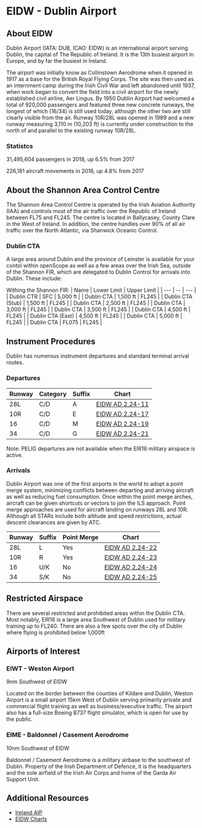 # EIDW - Dublin Airport

## About EIDW
Dublin Airport (IATA: DUB, ICAO: EIDW) is an international airport serving Dublin, the capital of The Republic of Ireland. It is the 13th busiest airport in Europe, and by far the busiest in Ireland.

The airport was initially know as Collinstown Aerodrome when it opened in 1917 as a base for the British Royal Flying Corps. The site was then used as an internment camp during the Irish Civil War and left abandoned until 1937, when work began to convert the field into a civil airport for the newly established civil airline, Aer Lingus. By 1950 Dublin Airport had welcomed a total of 920,000 passengers and featured three new concrete runways, the longest of which (16/34) is still used today, although the other two are still clearly visible from the air. Runway 10R/28L was opened in 1989 and a new runway measuring 3,110 m (10,203 ft) is currently under construction to the north of and parallel to the existing runway 10R/28L.

### Statistcs
31,495,604 passengers in 2018, up 6.5% from 2017

226,181 aircraft movements in 2018, up 4.8% from 2017

## About the Shannon Area Control Centre
The Shannon Area Control Centre is operated by the Irish Aviation Authority (IAA) and controls most of the air traffic over the Republic of Ireland between FL75 and FL245. The centre is located in Ballycasey, County Clare in the West of Ireland. In addition, the centre handles over 90% of all air traffic over the North Atlantic, via Shanwick Oceanic Control.

### Dublin CTA
A large area around Dublin and the province of Leinster is available for your contol within openScope as well as a few areas over the Irish Sea, outside of the Shannon FIR, which are delegated to Dublin Control for arrivals into Dublin. These include:

Withing the Shannon FIR:
| Name | Lower Limit | Upper Limit |
| --- | -- | --- |
| Dublin CTR | SFC | 5,000 ft |
| Dublin CTA | 1,500 ft | FL245 |
| Dublin CTA (Stub) | 1,500 ft | FL245 |
| Dublin CTA | 2,500 ft | FL245 |
| Dublin CTA | 3,000 ft | FL245 |
| Dublin CTA | 3,500 ft | FL245 |
| Dublin CTA | 4,500 ft | FL245 |
| Dublin CTA (East) | 4,500 ft | FL245 |
| Dublin CTA | 5,000 ft | FL245 |
| Dublin CTA | FL075 | FL245 |

## Instrument Procedures
Dublin has numerous instrument departures and standard terminal arrival routes.

### Departures
| Runway | Category | Suffix | Chart |
| --- | -- | -- | --- |
| 28L | C/D | A | <a href="http://iaip.iaa.ie/iaip/Published%20Files/AIP%20Files/AD/Chart%20Files/EIDW/EI_AD_2_EIDW_24-11.1_en.pdf" target="_blank">EIDW AD 2.24-11</a> |
| 10R | C/D | E | <a href="http://iaip.iaa.ie/iaip/Published%20Files/AIP%20Files/AD/Chart%20Files/EIDW/EI_AD_2_EIDW_24-17.1_en.pdf" target="_blank">EIDW AD 2.24-17</a> |
| 16 | C/D | M | <a href="http://iaip.iaa.ie/iaip/Published%20Files/AIP%20Files/AD/Chart%20Files/EIDW/EI_AD_2_EIDW_24-19.1_en.pdf" target="_blank">EIDW AD 2.24-19</a> |
| 34 | C/D | G | <a href="http://iaip.iaa.ie/iaip/Published%20Files/AIP%20Files/AD/Chart%20Files/EIDW/EI_AD_2_EIDW_24-21.1_en.pdf" target="_blank">EIDW AD 2.24-21</a> |

Note: PELIG departures are not available when the EIR16 military airspace is active.

### Arrivals
Dublin Airport was one of the first airports in the world to adopt a point merge system, minimizing conflicts between departing and arriving aircraft as well as reducing fuel consumption. Once within the point merge arches, aircraft can be given shortcuts or vectors to join the ILS approach. Point merge approaches are used for aircraft landing on runways 28L and 10R. Although all STARs include both altitude and speed restrictions, actual descent clearances are given by ATC.

| Runway | Suffix | Point Merge | Chart |
| --- | -- | -- | --- |
| 28L | L | Yes | <a href="http://iaip.iaa.ie/iaip/Published%20Files/AIP%20Files/AD/Chart%20Files/EIDW/EI_AD_2_EIDW_24-22.1_en.pdf" target="_blank">EIDW AD 2.24-22</a> |
| 10R | R | Yes | <a href="http://iaip.iaa.ie/iaip/Published%20Files/AIP%20Files/AD/Chart%20Files/EIDW/EI_AD_2_EIDW_24-23.1_en.pdf" target="_blank">EIDW AD 2.24-23</a> |
| 16 | U/K | No | <a href="http://iaip.iaa.ie/iaip/Published%20Files/AIP%20Files/AD/Chart%20Files/EIDW/EI_AD_2_EIDW_24-24.1_en.pdf" target="_blank">EIDW AD 2.24-24</a> |
| 34 | S/K | No | <a href="http://iaip.iaa.ie/iaip/Published%20Files/AIP%20Files/AD/Chart%20Files/EIDW/EI_AD_2_EIDW_24-25.1_en.pdf" target="_blank">EIDW AD 2.24-25</a> |

## Restricted Airspace
There are several restricted and prohibited areas within the Dublin CTA. Most notably, EIR16 is a large area Southwest of Dublin used for military training up to FL240. There are also a few spots over the city of Dublin where flying is prohibited below 1,000ft

## Airports of Interest

### EIWT - Weston Airport  
9nm Southwest of EIDW  

Located on the border between the counties of Kildare and Dublin, Weston Airport is a small airport 15km West of Dublin serving primarily private and commercial flight training as well as business/executive traffic. The airport also has a full-size Boeing B737 flight simulator, which is open for use by the public.

### EIME - Baldonnel / Casement Aerodrome
10nm Southwest of EIDW  

Baldonnel / Casement Aerodrome is a military airbase to the southwest of Dublin. Property of the Irish Department of Defence, it is the headquarters and the sole airfield of the Irish Air Corps and home of the Garda Air Support Unit.

## Additional Resources
- <a href="http://iaip.iaa.ie/iaip/index.htm" target="_blank">Ireland AIP</a>
- <a href="http://iaip.iaa.ie/iaip/aip_eidw_charts.htm" target="_blank">EIDW Charts</a>
